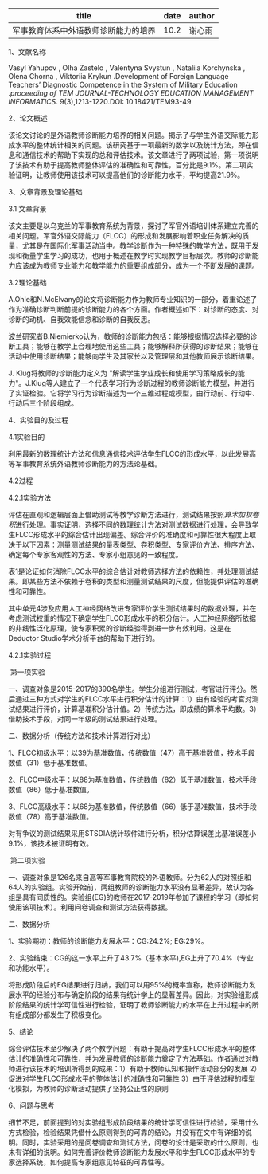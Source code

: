 | title                                | date | author |
| ------------------------------------ | ---- | ------ |
| 军事教育体系中外语教师诊断能力的培养 | 10.2 | 谢心雨 |

1、文献名称

Vasyl Yahupov , Olha Zastelo , Valentyna Svystun , Nataliia Korchynska , Olena Chorna , Viktoriia Krykun  .Development of Foreign Language  Teachers’ Diagnostic Competence in the System of Military Education .*proceeding of TEM JOURNAL-TECHNOLOGY EDUCATION MANAGEMENT INFORMATICS*. 9(3),1213-1220.DOI: 10.18421/TEM93-49

2、论文概述

该论文讨论的是外语教师诊断能力培养的相关问题。揭示了与学生外语交际能力形成水平的整体统计相关的问题。该研究基于一项最新的数学以及统计方法，即在信息和通信技术的帮助下实现的总和评估技术。该文章进行了两项试验，第一项说明了该技术有助于提高教师整体评估的准确性和可靠性，百分比是9.1%。第二项实验证明，让教师使用该技术可以提高他们的诊断能力水平，平均提高21.9%。

3、文章背景及理论基础

3.1 文章背景

该文主要是以乌克兰的军事教育系统为背景，探讨了军官外语培训体系建立完善的相关问题。军官外语交际能力（FLCC）的形成和发展影响着职业任务解决的质量，尤其是在国际化军事活动当中。教学诊断作为一种特殊的教学方法，既用于发现和衡量学生学习的成功，也用于概述在教学时实现教学目标层次。教师的诊断能力应该成为教师专业能力和教学能力的重要组成部分，成为一个不断发展的课题。

3.2理论基础

A.Ohle和N.McElvany的论文将诊断能力作为教师专业知识的一部分，着重论述了作为准确诊断判断前提的诊断能力的各个方面。作者概述如下：对诊断的态度、对诊断的动机、自我效能信念和诊断的自我反思。

波兰研究者B.Niemierko认为，教师的诊断能力包括：能够根据情况选择必要的诊断工具；能够在教学上合理地使用这些工具；能够解释所获得的诊断结果；能够在活动中使用诊断结果；能够向学生及其家长以及管理层和其他教师展示诊断结果。

J. Klug将教师的诊断能力定义为 "解读学生学业成长和使用学习策略成长的能力"。J.Klug等人建立了一个代表学习行为诊断过程的教师诊断能力模型，并进行了实证检验。它将学习行为诊断描述为一个三维过程或模型，由行动前、行动中、行动后三个阶段组成。

4、实验目的及过程

4.1实验目的

利用最新的数理统计方法和信息通信技术评估学生FLCC的形成水平，以此发展高等军事教育系统外语教师诊断能力的方法论基础。

4.2过程

4.2.1实验方法

评估在直观和逻辑层面上借助测试等教学诊断方法进行，测试结果按照*算术加权卷积*进行处理。事实证明，选择不同的数理统计方法对测试数据进行处理，会导致学生FLCC形成水平的综合估计出现偏差。综合评价的准确度和可靠性很大程度上取决于以下因素：测量测试结果的量表类型、卷积类型、专家评价方法、排序方法、确定每个专家客观性的方法、专家小组意见的一致程度。

表1是论证如何消除FLCC水平的综合估计对教师选择方法的依赖性，并处理测试结果。即某些方法不依赖于卷积的类型和测量测试结果的尺度，但能提供评估的准确性和可靠性。

其中单元4涉及应用人工神经网络改进专家评价学生测试结果时的数据处理，并在考虑测试权重的情况下确定学生FLCC形成水平的积分估计。人工神经网络所依据的非线性泛化原理，使专家积累的诊断经验得到进一步有效利用。这是在Deductor Studio学术分析平台的帮助下进行的。

4.2.1实验过程

​	第一项实验

一、调查对象是2015-2017的390名学生。学生分组进行测试，考官进行评分。然后通过三种方式对学生的FLCC水平进行积分估计的计算：1）由有经验的考官对测试结果进行评价，计算基准积分估计值。2）传统方法，即成绩的算术平均数。3）借助技术手段，对同一年级的测试结果进行处理。

二、数据分析（传统方法和技术计算进行对比）

1、FLCC初级水平：以39为基准数值，传统数值（47）高于基准数值，技术手段数值（31）低于基准数值。

2、FLCC中级水平：以88为基准数值，传统数值（82）低于基准数值，技术手段数值（86）低于基准数值。

3、FLCC高级水平：以68为基准数值，传统数值（66）低于基准数值，技术手段数值（78）高于基准数值。

​	对有争议的测试结果采用STSDIA统计软件进行分析，积分估算误差比基准误差小9.1%，该技术被证明有效。

​	第二项实验

一、调查对象是126名来自高等军事教育院校的外语教师。分为62人的对照组和64人的实验组。实验开始前，两组教师的诊断能力水平没有显著差异，故认为各组是具有同质性的。实验组(EG)的教师在2017-2019年参加了课程的学习（即如何使用该项技术）。利用问卷调查和测试方法获得数据。

二、数据分析

1、实验期初：教师的诊断能力发展水平：CG:24.2%; EG:29%。

2、实验结束：CG的这一水平上升了43.7%（基本水平),EG上升了70.4%（专业和功能水平）。

​	将形成阶段后的EG结果进行归纳，我们可以用95%的概率宣称，教师诊断能力发展水平的经验分布与确定阶段的结果有统计学上的显著差异。因此，对实验组形成阶段结果的统计学可信性进行检验，证明了教师诊断能力的水平在上升过程中的所有组成部分都发生了积极变化。

5、结论

​	综合评估技术至少解决了两个教学问题：有助于提高对学生FLCC形成水平的整体估计的准确性和可靠性，并为发展教师的诊断能力奠定了方法基础。作者通过对教师进行该技术的培训所得到的成果：1）有助于教师认知和操作活动部分的发展 2）促进对学生FLCC形成水平的整体估计的准确性和可靠性 3）由于评估过程的模型化模拟，为教师的诊断活动提供了坚持公正性的原则

6、问题与思考

​	细节不足，前面提到的对实验组形成阶段结果的统计学可信性进行检验，采用什么方式检验，检验结果凭借什么原则得到的可靠的结论，并没有在文中有详细的说明。同时，实验采用的是问卷调查和测试方法，问卷的设计是采取的什么原则，也未有详细的说明。如何完善评价教师诊断能力发展水平和学生FLCC形成水平的专家选择系统，如何提高专家组意见特征的可靠性等。

